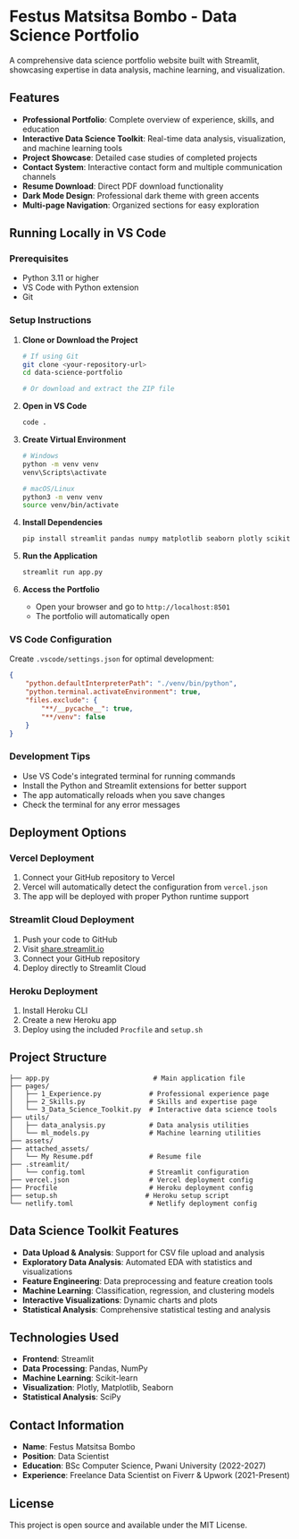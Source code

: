 # Festus Matsitsa Bombo - Data Science Portfolio

A comprehensive data science portfolio website built with Streamlit, showcasing expertise in data analysis, machine learning, and visualization.

## Features

- **Professional Portfolio**: Complete overview of experience, skills, and education
- **Interactive Data Science Toolkit**: Real-time data analysis, visualization, and machine learning tools
- **Project Showcase**: Detailed case studies of completed projects
- **Contact System**: Interactive contact form and multiple communication channels
- **Resume Download**: Direct PDF download functionality
- **Dark Mode Design**: Professional dark theme with green accents
- **Multi-page Navigation**: Organized sections for easy exploration

## Running Locally in VS Code

### Prerequisites
- Python 3.11 or higher
- VS Code with Python extension
- Git

### Setup Instructions

1. **Clone or Download the Project**
   ```bash
   # If using Git
   git clone <your-repository-url>
   cd data-science-portfolio
   
   # Or download and extract the ZIP file
   ```

2. **Open in VS Code**
   ```bash
   code .
   ```

3. **Create Virtual Environment**
   ```bash
   # Windows
   python -m venv venv
   venv\Scripts\activate
   
   # macOS/Linux
   python3 -m venv venv
   source venv/bin/activate
   ```

4. **Install Dependencies**
   ```bash
   pip install streamlit pandas numpy matplotlib seaborn plotly scikit-learn scipy
   ```

5. **Run the Application**
   ```bash
   streamlit run app.py
   ```

6. **Access the Portfolio**
   - Open your browser and go to `http://localhost:8501`
   - The portfolio will automatically open

### VS Code Configuration

Create `.vscode/settings.json` for optimal development:
```json
{
    "python.defaultInterpreterPath": "./venv/bin/python",
    "python.terminal.activateEnvironment": true,
    "files.exclude": {
        "**/__pycache__": true,
        "**/venv": false
    }
}
```

### Development Tips

- Use VS Code's integrated terminal for running commands
- Install the Python and Streamlit extensions for better support
- The app automatically reloads when you save changes
- Check the terminal for any error messages

## Deployment Options

### Vercel Deployment

1. Connect your GitHub repository to Vercel
2. Vercel will automatically detect the configuration from `vercel.json`
3. The app will be deployed with proper Python runtime support

### Streamlit Cloud Deployment

1. Push your code to GitHub
2. Visit [share.streamlit.io](https://share.streamlit.io)
3. Connect your GitHub repository
4. Deploy directly to Streamlit Cloud

### Heroku Deployment

1. Install Heroku CLI
2. Create a new Heroku app
3. Deploy using the included `Procfile` and `setup.sh`

## Project Structure

```
├── app.py                          # Main application file
├── pages/
│   ├── 1_Experience.py            # Professional experience page
│   ├── 2_Skills.py                # Skills and expertise page
│   └── 3_Data_Science_Toolkit.py  # Interactive data science tools
├── utils/
│   ├── data_analysis.py           # Data analysis utilities
│   └── ml_models.py               # Machine learning utilities
├── assets/
├── attached_assets/
│   └── My Resume.pdf              # Resume file
├── .streamlit/
│   └── config.toml                # Streamlit configuration
├── vercel.json                    # Vercel deployment config
├── Procfile                       # Heroku deployment config
├── setup.sh                      # Heroku setup script
└── netlify.toml                   # Netlify deployment config
```

## Data Science Toolkit Features

- **Data Upload & Analysis**: Support for CSV file upload and analysis
- **Exploratory Data Analysis**: Automated EDA with statistics and visualizations
- **Feature Engineering**: Data preprocessing and feature creation tools
- **Machine Learning**: Classification, regression, and clustering models
- **Interactive Visualizations**: Dynamic charts and plots
- **Statistical Analysis**: Comprehensive statistical testing and analysis

## Technologies Used

- **Frontend**: Streamlit
- **Data Processing**: Pandas, NumPy
- **Machine Learning**: Scikit-learn
- **Visualization**: Plotly, Matplotlib, Seaborn
- **Statistical Analysis**: SciPy

## Contact Information

- **Name**: Festus Matsitsa Bombo
- **Position**: Data Scientist
- **Education**: BSc Computer Science, Pwani University (2022-2027)
- **Experience**: Freelance Data Scientist on Fiverr & Upwork (2021-Present)

## License

This project is open source and available under the MIT License.